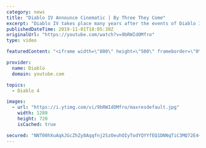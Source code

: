 ```yaml
---
category: news
title: "Diablo IV Announce Cinematic | By Three They Come"
excerpt: "Diablo IV takes place many years after the events of Diablo III, after millions have been slaughtered by the actions of the High Heavens and Burning Hells alike."
publishedDateTime: 2019-11-01T18:05:30Z
originalUrl: "https://youtube.com/watch?v=9bRWIdOMfro"
type: video

featuredContent: "<iframe width=\"800\" height=\"500\" frameborder=\"0\" src=\"https://www.youtube.com/embed/9bRWIdOMfro\" allow=\"accelerometer; autoplay; encrypted-media; gyroscope; picture-in-picture\" allowfullscreen></iframe>"

provider:
  name: Diablo
  domain: youtube.com

topics:
  - Diablo 4

images:
  - url: "https://i.ytimg.com/vi/9bRWIdOMfro/maxresdefault.jpg"
    width: 1280
    height: 720
    isCached: true

secured: "NNT00hXuAqkJGcZhZy8Aqqfnj2SzOeuhOIyTodYQYYfEQ1DNNqTiC3MQ72E4+NatFHo0K2vu8n1uA4JCOCGMonmG81eZuz2TYU0ZvtuUfYiiGsK3wxetlWk9HOeVBNKDEUs/IfOZDXs5baFtfaUmc2uSpIQg1+3+cBKXbFxPUArYoR3LZJpOlnUF9hqRfIzA6htFzWOJjgLYsvKKfAWYL+8LwCebqK3ZmNd4xRaL+iNl74beB1W6sN9oQj4io1mUqb/LZOfWjvg0FTY47N8KtPFeuQlhVlMvVhiYIcGjK7edeM8X6s544tWLzFJTp0ytvIHr4GjPXaV+4+88K6y0d+X1UhboHPZl7zfeNiFR+SpxeO1sdUyenqxB72LABT/JZpcGr9z+D2YtsyiFUfpQ7TwOTrpk53puIyJEJDLduxyu0b+t9rKq5OijS+p5KE9X;QjqLu/eueCRn1QuVAXyJQQ=="
---
```



